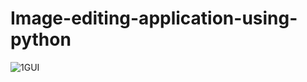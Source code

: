 # Image-editing-application-using-python

![1GUI](https://user-images.githubusercontent.com/65075546/111288181-f54bb680-8669-11eb-87db-16a15b7f09bb.PNG)
